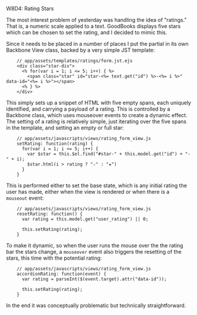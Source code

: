 W8D4: Rating Stars

The most interest problem of yesterday was handling the idea of "ratings." That is, a numeric scale applied to a text. GoodBooks displays five stars which can be chosen to set the rating, and I decided to mimic this.

Since it needs to be placed in a number of places I put the partial in its own Backbone View class, backed by a very simple JST template:

        // app/assets/templates/ratings/form.jst.ejs
        <div class="star-div">
          <% for(var i = 1; i <= 5; i++) { %>
            <span class="star" id="star-<%= text.get("id") %>-<%= i %>" data-id="<%= i %>"></span>
          <% } %>
        </div>

This simply sets up a snippet of HTML with five empty spans, each uniquely identified, and carrying a payload of a rating. This is controlled by a Backbone class, which uses mouseover events to create a dynamic effect. The setting of a rating is relatively simple, just iterating over the five spans in the template, and setting an empty or full star:

        // app/assets/javascripts/views/rating_form_view.js
        setRating: function(rating) {
          for(var i = 1; i <= 5; i++) {
            var $star = this.$el.find("#star-" + this.model.get("id") + "-" + i);
            $star.html(i > rating ? "☆" : "★")
          }
        }

This is performed either to set the base state, which is any initial rating the user has made, either when the view is rendered or when there is a `mouseout` event:

        // app/assets/javascripts/views/rating_form_view.js
        resetRating: function() {
          var rating = this.model.get("user_rating") || 0;

          this.setRating(rating);
        }

To make it dynamic, so when the user runs the mouse over the the rating bar the stars change, a `mouseover` event also triggers the resetting of the stars, this time with the potential rating:

        // app/assets/javascripts/views/rating_form_view.js
        accordionRating: function(event) {
          var rating = parseInt($(event.target).attr("data-id"));

          this.setRating(rating);
        }

In the end it was conceptually problematic but technically straightforward.
